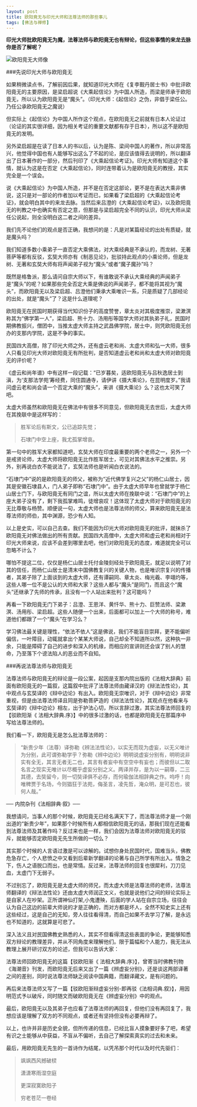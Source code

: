 ```yaml
---
layout: post
title: 欧阳竟无与印光大师和法尊法师的那些事儿
tags: [佛法与禅修]
---
```




**印光大师批欧阳竟无为魔，法尊法师与欧阳竟无也有辩论，但这些事情的来龙去脉你是否了解呢？**



![欧阳竞无大师像](https://raw.githubusercontent.com/loongyowl/loongyowl.github.io/master/images/ouyang.jpg)

###先说印光大师与欧阳竟无

如果稍微读点书，了解前因后果，就知道印光大师在《复李觐丹居士书》中批评欧阳竟无的主要原因，是梁启超说《大乘起信论》为中国人所造，而梁是师承于欧阳竟无，所以认为欧阳竟无是“魔头”。（印光大师：《起信论》之伪，非倡于梁任公。乃任公承欧阳竟无之魔说）



但实际上《起信论》为中国人所作这个观点，在欧阳竟无之前就有日本人论证过（论证的其实很详细，因为相关考证的重要文献都有存于日本），所以这不是欧阳竟无的发明。



另外梁启超是在读了日本人的书以后，认为是陈、梁间中国人的著作，所以非常高兴，他觉得中国也有人能够写出这么了不起的论，是应该值得去说明的，所以翻译出了日本著作的一部分，然后刊印了《大乘起信论考证》。印光大师有知道这个事情，就认为这是在否定《大乘起信论》，同时连带着认为是欧阳竟无的教授，其实完全是一个误会。



说《大乘起信论》为中国人所造，并不是在否定这部论，更不是在表达大乘非佛说，这只是对一部论的作者加以考证而已，如果看了梁启超的《大乘起信论考证》，就会明白其中的来龙去脉。当然后来吕澄的《大乘起信论考证》，以及欧阳竟无的判教之中也确实有否定之意，但那是与梁启超完全不同的认识，印光大师从梁任公说起，则全没明白这二者之间的差异。



我们先不论他们的观点是否正确，我想问的是：凡是对某篇经论的出处有质疑，就是魔头吗？



我们知道多数小乘弟子一直否定大乘佛法，对大乘经典是不承认的，而龙树、无著菩萨等都有反驳，玄奘大师亦有《制恶见论》，批驳持此观点的小乘论师，但是龙树、无著和玄奘大师有将声闻弟子视为“魔头”或者“魔子魔孙”吗？



既然是格鲁派，那么请问自宗大师以下，有谁敢说不承认大乘经典的声闻弟子是“魔头”的呢？如果那些完全否定大乘是佛说的声闻弟子，都不能将其视为“魔头”，而欧阳竟无以及梁启超、吕澄他们秉承大乘唯识一系，只是质疑了几部经论的出处，就是“魔头”了？这是什么道理呢？



欧阳竟无在民国时期获得当代知识份子的高度赞誉，章太炎对其极度推崇，梁漱溟称其为“佛学第一人”，梁启超、熊十力、汤用彤等国学大师对其执弟子礼，民国时期佛教振兴，僧团中，当推太虚大师主持之武昌佛学院，居士中，则凭欧阳竟无创办的支那内学院，这是不争的事实。



民国四大高僧，除了印光大师之外，还有虚云老和尚、太虚大师和弘一大师，很多人只看见印光大师对欧阳竟无有所批判，是否知道虚云老和尚和太虚大师对欧阳竟无的评价呢？



《虚云和尚年谱》中有这样一段记载：“已岁暮矣，适欧阳竟无与吕秋逸居士到滇，为‘支那法学苑’筹经费，同住圆通寺，请伊讲《摄大乘论》，在昆明度岁。”我请问虚云老和尚会请一个否定大乘的“魔头”，来讲《摄大乘论》么？这也太可笑了吧。



太虚大师虽然和欧阳竟无在佛法中有很多不同意见，但欧阳竟无去世后，太虚大师在其挽联中是这样写的：



> 胜军论后有斯文，公已追踪先觉；
>
> 石埭门中空上座，我尤孤掌增哀。



第一句中的胜军大家都知道吧，玄奘大师在印度最重要的两个老师之一，另外一个是戒贤论师，太虚大师将欧阳竟无比作胜军居士，可见对其佛法水平之推崇。另外，别再说白衣不能说法了，玄奘法师也是听闻白衣说法的。



“石埭门中”说的是欧阳竟无的师父，被称为“近代佛学复兴之父”的杨仁山居士，因其是安徽石埭县人，门人弟子即称“石埭门中”。由于太虚大师早年也曾就学于杨仁山居士门下，与欧阳竟无有同门之谊，所以太虚大师在挽联中说：“石埭门中”的上座大弟子没有了，剩下我孤掌难鸣，徒增哀叹！这体现了太虚大师对于欧阳竟无的无比尊敬与杨赞。顺便说一句，太虚大师也是法尊法师的师父，算来欧阳竟无是法尊法师的师伯，其中渊源，恐少有人知。



以上是史实，可以自己去查。我们不能因为印光大师对欧阳竟无的批评，就抹杀了欧阳竟无对佛法做出的所有贡献。民国四大高僧中，太虚大师和虚云老和尚相对于印光大师来说，应该不会差到哪里去吧，他们对欧阳竟无的态度，难道就完全可以忽略不计么？



哪怕不提这二位，仅仅是杨仁山居士托付金陵刻经处于欧阳竟无，就足以说明了对其的信任，而杨仁山居士是清末中国佛教复兴的关键人物，也是唯识宗复兴的传播者，其弟子除了上面谈到的太虚大师，还有谭嗣同、章太炎、梅光羲、李翊灼等，这些人哪一位不是公认的大师和大家？这些人都与“魔头”是同门，而且这个“魔头”还继承了先师的传承，且没有一个人站出来批判？这可能吗？



再看一下欧阳竟无门下弟子：吕澄、王恩洋、黄忏华、熊十力、巨赞法师、梁漱溟、汤用彤、梁启超。这些人随便一个出来，后面都可以加上一个大师的称号，难道他们都跟了一个“魔头”在学习么？



学习佛法最关键是理性，“依法不依人”这是佛说，我们不能盲目崇拜，更不能偏听偏信，一叶障目，动辄就拿出个某某大师说，自己却全不知道所以然，这种执一非余，只能是障碍了自己的进步和深入的机缘，而相应的宣讲则还会误了别人的慧命，乃至落下个谤法陷人的恶业而不自知。



###再说法尊法师与欧阳竟无



法尊法师与欧阳竟无的辩论是一段公案，起因是支那内院出版的《法相大辞典》前面有欧阳竟无的一篇叙，这篇叙中批评了法尊法师由藏译汉的《辩法法性论》，其中观点与玄奘译的《辩中边论》有出入。欧阳竟无崇唯识，对于《辩中边论》非常重视，但是由法尊法师译且同是弥勒菩萨造的《辩法法性论》，其观点在他看来与玄奘译的《辩中边论》相左，出于护法心切，所以言辞过激，其实法尊法师回复的【驳欧阳渐《 法相大辞典.序》】中的很多过激的话，也都是欧阳竟无在那篇序中写给法尊法师的。



我们看一下，欧阳竟无是怎么批法尊法师的：

> “新贵少年（法尊）译弥勒《辨法法性论》，以实无而现为虚妄，以无义唯计为分别，此可谓弥勒学乎？弥勒《辨中边论》明明说虚妄分别有，明明说非实有全无，其言无者无二也，其言有者妄中有空空中有妄也；而彼但以二取名言之现实无唯计以尽概乎虚妄分别之义。两译并存，是为以一嗣尊，二三其德，去奘留今，则一切奘译俱不必存，而何瑜伽法相辞典之作。呜呼！向唯稗贾于名场，今则猖狂于法苑，侮圣言，凌先哲，淹众明，是可忍也，彼何人哉。”

── 内院杂刊《法相辞典·叙》──



我想请问，当事人的那个时候，欧阳竟无已经名满天下了，而法尊法师才是一个刚出道的“新贵少年”，如果那个时候所有人都相信欧阳竟无的话，那我们现在还能看到法尊法师及其著作吗？反过来也是一样，我们会因为法尊法师对欧阳竟无的驳斥，就能够否定欧阳竟无先生所做的一切么？



其实那个时候的人言语过激是可以谅解的。试想你身处民国时代，国难当头，佛教危急存亡，个人悲愤之中又看到后辈新学翻译的论著与自己所学有所出入。情急之下，伤人之语脱口而出，也是常情。反过来，法尊法师的回复也很犀利，刀刀见血，太虚门下无弱子。



不过别忘了，欧阳竟无是太虚大师的师兄，而太虚大师是法尊法师的老师，法尊法师翻译的《辩法法性论》还由太虚大师润正文义，也就是说他们之间的辩论实际上是自家人在吵架。正所谓神仙打架,小鬼遭殃，后面的学人站在自宗立场，往往会认为自己这边的前辈大师说的才是正确的，而对方都是坏人，全然不知史实上还有这些经过，这是自己的无知，旁人往往看得清，而自己如果不去学习了解，是永远也不知道的，这就算是可悲了。



深入法义且对民国佛教史熟悉的人，其实不但看得清这些表面的争论，更能够知悉双方辩论的教理差异，并从不同角度来理解他们。限于篇幅和个人能力，我无法从教理上展开研讨双方的论述，但我可以告诉大家：



法尊法师回欧阳竟无的这篇【驳欧阳渐《 法相大辞典.序》】，曾寄当时佛教刊物《海潮音》刊发，而欧阳竟无后来又出了一篇《辨虚妄分别》，还是谈这两部译著之间的差别，同时说法尊法师缺乏阅读中国典籍，而翻译藏文，是有问题的。



再后来法尊法师又写了一篇【驳欧阳渐辩虚妄分别-即再驳《法相词典.叙》】，用因明范式予以破斥，同时随文而破欧阳竟无在《辨虚妄分别》中的观点。



最后，欧阳竟无以及其弟子也应看了法尊法师的再回复，但他们没有再回复了，我想应该是理解了双方的不同观点，或者还有坚持但没有必要再辩了。



以上，也许并非是历史全貌，但所传递的信息，已经比盲人摸象要好多了吧，希望有识之士能够从中获益，不盲从不偏听，去自己了解探索真实的过去和未来。



最后，用欧阳竟无先生的一首诗作为结尾，以凭吊那个时代以及时代先驱们：



> 飒飒西风撼破棂
>
> 潇潇寒雨湿空庭
>
> 更深寂寞欧阳子
>
> 穷老苍茫一卷经

